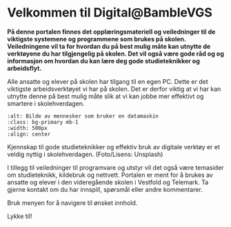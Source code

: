 # Velkommen til Digital@BambleVGS

**På denne portalen finnes det opplæringsmateriell og veiledninger til de viktigste systemene og programmene som brukes på skolen. Veiledningene vil ta for hvordan du på best mulig måte kan utnytte de verktøyene du har tilgjengelig på skolen. Det vil også være gode råd og og informasjon om hvordan du kan lære deg gode studieteknikker og arbeidsflyt.**

Alle ansatte og elever på skolen har tilgang til en egen PC. Dette er det viktigste arbeidsverktøyet vi har på skolen. Det er derfor viktig at vi har kan utnytte denne på best mulig måte slik at vi kan jobbe mer effektivt og smartere i skolehverdagen.

```{image} ./media/elev-pc.jpeg
:alt: Bilde av mennesker som bruker en datamaskin
:class: bg-primary mb-1
:width: 500px
:align: center
```
Kjennskap til gode studieteknikker og effektiv bruk av digitale verktøy er et veldig nyttig i skolehverdagen. (Foto/Lisens: Unsplash)

I tillegg til veiledninger til programvare og utstyr vil det også være temasider om studieteknikk, kildebruk og nettvett. Portalen er ment for å brukes av ansatte og elever i den videregående skolen i Vestfold og Telemark. Ta gjerne kontakt om du har innspill, spørsmål eller andre kommentarer.

Bruk menyen for å navigere til ønsket innhold.

Lykke til!